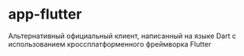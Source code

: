 # app-flutter
Альтернативный официальный клиент, написанный на языке Dart с использованием кроссплатформенного фреймворка Flutter

